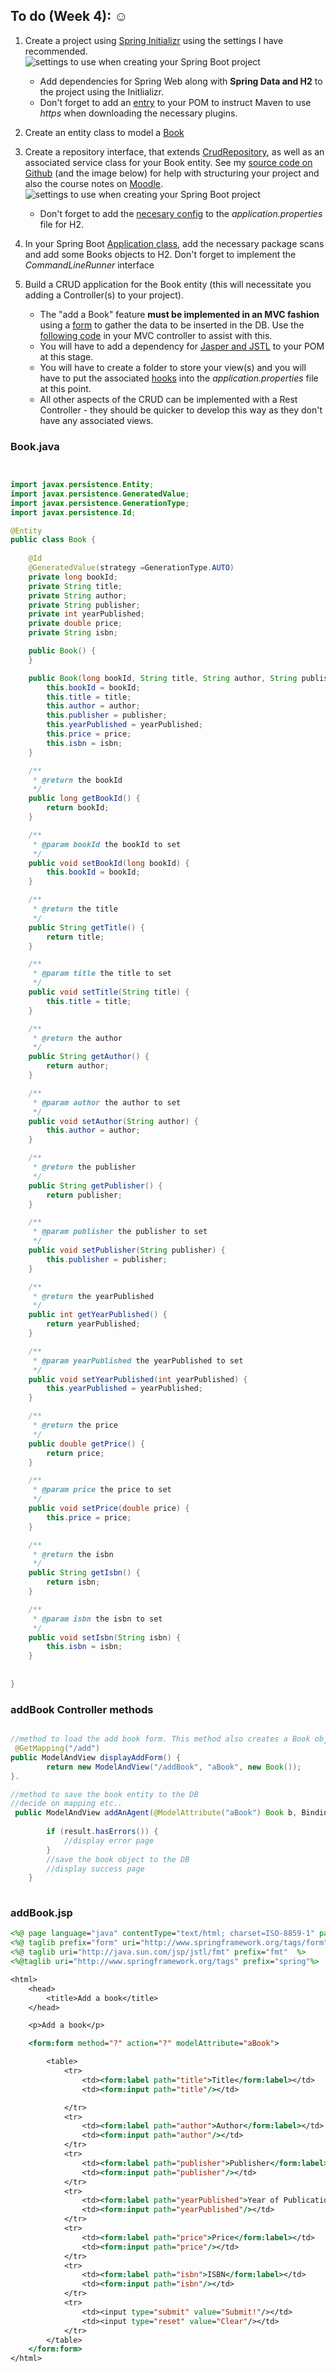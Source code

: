 
## To do (Week 4): :relaxed:
          
          
1. Create a project using [Spring Initializr](https://start.spring.io/) using the settings I have recommended.  
![settings to use when creating your Spring Boot project](/images/spring_init.JPG)
   * Add dependencies for Spring Web along with **Spring Data and H2** to the project using the Initlializr. 
   * Don't forget to add an [entry](https://github.com/lit-alan/SD4-Adv-Enterprise-App-Development/blob/master/snippets/intro_to_spring.md#plugin-repositories) to your POM to instruct Maven to use *https* when downloading the necessary plugins.

2. Create an entity class to model a [Book](#bookjava)

3. Create a repository interface, that extends [CrudRepository](https://docs.spring.io/spring-data/commons/docs/current/api/org/springframework/data/repository/CrudRepository.html), as well as an associated service class for your Book entity. See my [source code on Github](https://github.com/lit-alan/SD4-Adv-Enterprise-App-Development/tree/master/source/SpringBootAndTheCrudRepository) (and the image below) for help with structuring your project and also the course notes on [Moodle](https://moodle.lit.ie/course/view.php?id=1766). 
![settings to use when creating your Spring Boot project](/images/project_structure.JPG)
    * Don't forget to add the [necesary config](https://github.com/lit-alan/SD4-Adv-Enterprise-App-Development/blob/master/source/SpringBootAndTheCrudRepository/src/main/resources/application.properties) to the *application.properties* file for H2.

4. In your Spring Boot [Application class](https://github.com/lit-alan/SD4-Adv-Enterprise-App-Development/blob/master/source/SpringBootAndTheCrudRepository/src/main/java/com/sd4/application/SpringBootAndTheCrudRepositoryApplication.java), add the necessary package scans and add some Books objects to H2. Don't forget to implement the *CommandLineRunner* interface 

5. Build a CRUD application for the Book entity (this will necessitate you adding a Controller(s) to your project).
   * The "add a Book" feature **must be implemented in an MVC fashion** using  a [form](#addbookjsp) to gather the data to be inserted in the DB. Use the [following code](#addbook-controller-methods) in your MVC controller to assist with this.
   * You will have to add a dependency for [Jasper and JSTL](https://github.com/lit-alan/SD4-Adv-Enterprise-App-Development/blob/master/snippets/intro_to_spring.md#maven-dependencies-for-tomcat-and-jstl) to your POM at this stage.
   * You will have to create a folder to store your view(s) and you will have to put the associated [hooks](https://github.com/lit-alan/SD4-Adv-Enterprise-App-Development/blob/master/snippets/intro_to_spring.md#configure-views) into the *application.properties* file at this point.
   * All other aspects of the CRUD can be implemented with a Rest Controller - they should be quicker to develop this way as they don't have any associated views.


### Book.java
```java


import javax.persistence.Entity;
import javax.persistence.GeneratedValue;
import javax.persistence.GenerationType;
import javax.persistence.Id;

@Entity
public class Book {
    
    @Id
    @GeneratedValue(strategy =GenerationType.AUTO)
    private long bookId;
    private String title;
    private String author;
    private String publisher;
    private int yearPublished;
    private double price;
    private String isbn;

    public Book() {
    }

    public Book(long bookId, String title, String author, String publisher, int yearPublished, double price, String isbn) {
        this.bookId = bookId;
        this.title = title;
        this.author = author;
        this.publisher = publisher;
        this.yearPublished = yearPublished;
        this.price = price;
        this.isbn = isbn;
    }

    /**
     * @return the bookId
     */
    public long getBookId() {
        return bookId;
    }

    /**
     * @param bookId the bookId to set
     */
    public void setBookId(long bookId) {
        this.bookId = bookId;
    }

    /**
     * @return the title
     */
    public String getTitle() {
        return title;
    }

    /**
     * @param title the title to set
     */
    public void setTitle(String title) {
        this.title = title;
    }

    /**
     * @return the author
     */
    public String getAuthor() {
        return author;
    }

    /**
     * @param author the author to set
     */
    public void setAuthor(String author) {
        this.author = author;
    }

    /**
     * @return the publisher
     */
    public String getPublisher() {
        return publisher;
    }

    /**
     * @param publisher the publisher to set
     */
    public void setPublisher(String publisher) {
        this.publisher = publisher;
    }

    /**
     * @return the yearPublished
     */
    public int getYearPublished() {
        return yearPublished;
    }

    /**
     * @param yearPublished the yearPublished to set
     */
    public void setYearPublished(int yearPublished) {
        this.yearPublished = yearPublished;
    }

    /**
     * @return the price
     */
    public double getPrice() {
        return price;
    }

    /**
     * @param price the price to set
     */
    public void setPrice(double price) {
        this.price = price;
    }

    /**
     * @return the isbn
     */
    public String getIsbn() {
        return isbn;
    }

    /**
     * @param isbn the isbn to set
     */
    public void setIsbn(String isbn) {
        this.isbn = isbn;
    }
    
    
}


```
### addBook Controller methods
```java

//method to load the add book form. This method also creates a Book object that will back the add book form
 @GetMapping("/add")
public ModelAndView displayAddForm() {
        return new ModelAndView("/addBook", "aBook", new Book());
}.

//method to save the book entity to the DB    
//decide on mapping etc..
 public ModelAndView addAnAgent(@ModelAttribute("aBook") Book b, BindingResult result) {
                
        if (result.hasErrors()) {
            //display error page
        }
        //save the book object to the DB
        //display success page
    }
    
```
### addBook.jsp
```jsp
<%@ page language="java" contentType="text/html; charset=ISO-8859-1" pageEncoding="ISO-8859-1"%>
<%@ taglib prefix="form" uri="http://www.springframework.org/tags/form"%>
<%@ taglib uri="http://java.sun.com/jsp/jstl/fmt" prefix="fmt"  %>  
<%@taglib uri="http://www.springframework.org/tags" prefix="spring"%>

<html>
    <head>
        <title>Add a book</title>
    </head>

    <p>Add a book</p>

    <form:form method="?" action="?" modelAttribute="aBook">

        <table>
            <tr>
                <td><form:label path="title">Title</form:label></td>
                <td><form:input path="title"/></td>

            </tr>
            <tr>
                <td><form:label path="author">Author</form:label></td>
                <td><form:input path="author"/></td>
            </tr>
            <tr>
                <td><form:label path="publisher">Publisher</form:label></td>
                <td><form:input path="publisher"/></td>
            </tr>
            <tr>
                <td><form:label path="yearPublished">Year of Publication</form:label></td>
                <td><form:input path="yearPublished"/></td>
            </tr>
            <tr>
                <td><form:label path="price">Price</form:label></td>
                <td><form:input path="price"/></td>
            </tr>
            <tr>
                <td><form:label path="isbn">ISBN</form:label></td>
                <td><form:input path="isbn"/></td>
            </tr>
            <tr>
                <td><input type="submit" value="Submit!"/></td>
                <td><input type="reset" value="Clear"/></td>
            </tr>
        </table>
    </form:form>
</html>
```
